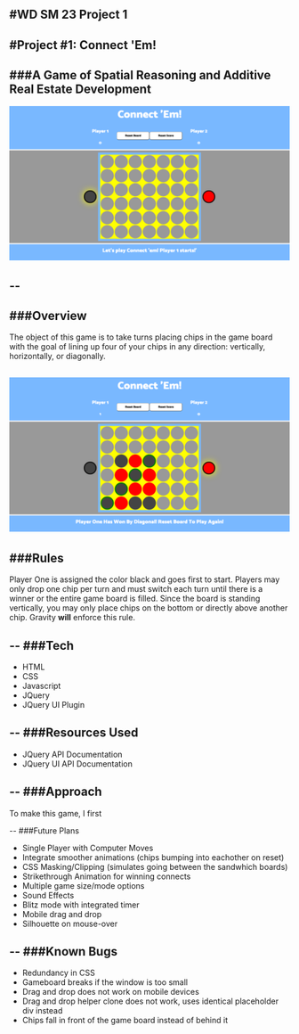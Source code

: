 #**WD SM 23 Project 1**
--
#Project #1: **Connect 'Em!**
--
###A Game of Spatial Reasoning and Additive Real Estate Development
--
![](screencaps/empty.png)

--
--
###Overview
--
The object of this game is to take turns placing chips in the game board with the goal of lining up four of your chips in any direction: vertically, horizontally, or diagonally.  

![](screencaps/win.png)
--
###Rules
--
Player One is assigned the color black and goes first to start. Players may only drop one chip per turn and must switch each turn until there is a winner or the entire game board is filled. Since the board is standing vertically, you may only place chips on the bottom or directly above another chip. Gravity **will** enforce this rule.

--
###Tech
--
* HTML
* CSS
* Javascript
* JQuery
* JQuery UI Plugin

--
###Resources Used
--
* JQuery API Documentation
* JQuery UI API Documentation

--
###Approach
--
To make this game, I first 
 
--
###Future Plans
* Single Player with Computer Moves
* Integrate smoother animations (chips bumping into eachother on reset)
* CSS Masking/Clipping (simulates going between the sandwhich boards)
* Strikethrough Animation for winning connects
* Multiple game size/mode options 
* Sound Effects
* Blitz mode with integrated timer
* Mobile drag and drop
* Silhouette on mouse-over

--
###Known Bugs
--
* Redundancy in CSS
* Gameboard breaks if the window is too small
* Drag and drop does not work on mobile devices
* Drag and drop helper clone does not work, uses identical placeholder div instead
* Chips fall in front of the game board instead of behind it
              


               
